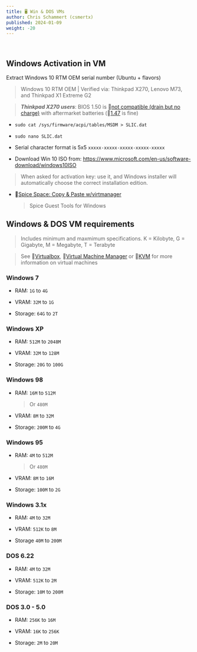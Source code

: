 ```yaml
---
title: 🖥️ Win & DOS VMs
author: Chris Schammert (csmertx)
published: 2024-01-09
weight: -20
---
```


<br />

## Windows Activation in VM

Extract Windows 10 RTM OEM serial number (Ubuntu + flavors)

> Windows 10 RTM OEM | Verified via: Thinkpad X270, Lenovo M73, and Thinkpad X1 Extreme G2

> <b><i>Thinkpad X270 users</i></b>: BIOS 1.50 is 🔗[not compatible (drain but no charge)](https://techfixify.com/how-to-roll-back-bios-update-lenovo/#How_To_Roll_Back_BIOS_Update_Lenovo_Step-By-Step "Techfixify | How To Roll Back BIOS Update Lenovo? (Easy)") with aftermarket batteries (🔗[1.47](https://pcsupport.lenovo.com/us/en/downloads/ds120442-bios-update-utility-bootable-cd-for-windows-10-81-7-64-bit-7-32-bit-thinkpad-x270 "Lenovo Support US | BIOS Update (Utility & Bootable CD) for Windows 10, 8.1, 7 (64-bit), 7 (32-bit) - ThinkPad X270") is fine)

- ```sudo cat /sys/firmware/acpi/tables/MSDM > SLIC.dat```

- ```sudo nano SLIC.dat```

- Serial character format is 5x5 ```xxxxx-xxxxx-xxxxx-xxxxx-xxxxx```

- Download Win 10 ISO from: https://www.microsoft.com/en-us/software-download/windows10ISO

> When asked for activation key: use it, and Windows installer will automatically choose the correct installation edition.

- 🔗[Spice Space: Copy & Paste w/virtmanager](https://www.spice-space.org/download/windows/spice-guest-tools/spice-guest-tools-latest.exe)

    > Spice Guest Tools for Windows

## Windows & DOS VM requirements

> Includes minimum and maxmimum specifications. K = Kilobyte, G = Gigabyte, M = Megabyte, T = Terabyte

> See 🔗[Virtualbox](/Linux/VMs/virtualbox), 🔗[Virtual Machine Manager](/Linux/VMs/virt-manager) or 🔗[KVM](/Linux/VMs/kvm) for more information on virtual machines

### Windows 7

- RAM: ```1G``` to ```4G```

- VRAM: ```32M``` to ```1G```

- Storage: ```64G``` to ```2T```

### Windows XP

- RAM: ```512M``` to ```2048M```

- VRAM: ```32M``` to ```128M```

- Storage: ```20G``` to ```100G```

### Windows 98

- RAM: ```16M``` to ```512M```

    > Or ```480M```

- VRAM: ```8M``` to ```32M```

- Storage: ```200M``` to ```4G```

### Windows 95

- RAM: ```4M``` to ```512M```

    > Or ```480M```

- VRAM: ```8M``` to ```16M```

- Storage: ```100M``` to ```2G```

### Windows 3.1x

- RAM: ```4M``` to ```32M```

- VRAM: ```512K``` to ```8M```

- Storage ```40M``` to ```200M```

### DOS 6.22

- RAM: ```4M``` to ```32M```

- VRAM: ```512K``` to ```2M```

- Storage: ```10M``` to ```200M```

### DOS 3.0 - 5.0

- RAM: ```256K``` to ```16M```

- VRAM: ```16K``` to ```256K```

- Storage: ```2M``` to ```20M```
